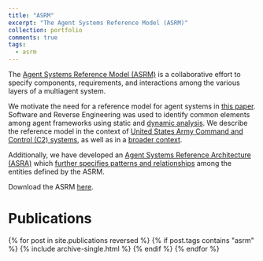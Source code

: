 ```yaml
---
title: "ASRM"
excerpt: "The Agent Systems Reference Model (ASRM)"
collection: portfolio
comments: true
tags:
  - asrm
---
```


The [Agent Systems Reference Model (ASRM)](https://en.wikipedia.org/wiki/Agent_systems_reference_model) is a collaborative effort to specify components, requirements, and interactions among the various layers of a multiagent system.  

We motivate the need for a reference model for agent systems in [this paper](/publication/aamas2006).  Software and Reverse Engineering was used to identify common elements among agent frameworks using static and [dynamic analysis](/publication/iadis2007).  We describe the reference model in the context of [United States Army Command and Control (C2) systems](/publication/asc2006), as well as in a [broader context](/publication/smc2009).

Additionally, we have developed an [Agent Systems Reference Architecture (ASRA)](/publication/aose2010) which [further specifies patterns and relationships](/publication/thms2013) among the entities defined by the ASRM.

Download the ASRM [here](http://www.fipa.org/docs/ACIN-reference_model-v1a.pdf).

# Publications
{% for post in site.publications reversed %}
  {% if post.tags contains "asrm" %}
    {% include archive-single.html %}
  {% endif %}
{% endfor %}